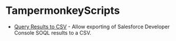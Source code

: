 # TampermonkeyScripts

* [Query Results to CSV](https://github.com/jamesmckaytt/TampermonkeyScripts/raw/main/QueryResultsToCSV.user.js) - Allow exporting of Salesforce Developer Console SOQL results to a CSV.
